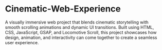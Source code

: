 # Cinematic-Web-Experience
A visually immersive web project that blends cinematic storytelling with smooth scrolling animations and dynamic UI transitions. Built using HTML, CSS, JavaScript, GSAP, and Locomotive Scroll, this project showcases how design, animation, and interactivity can come together to create a seamless user experience.
